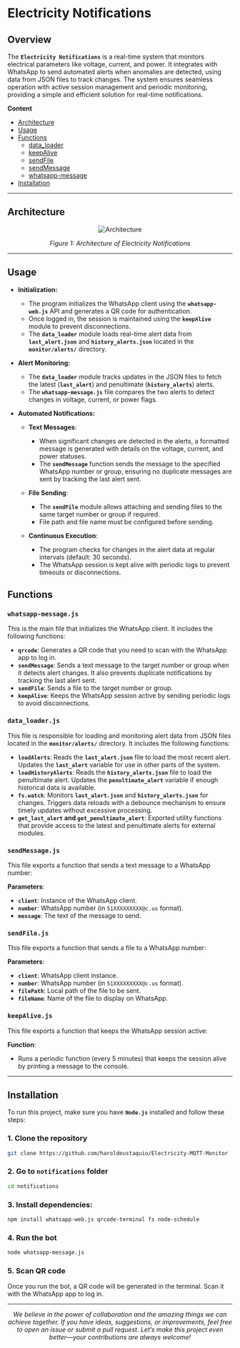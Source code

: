 # Electricity Notifications

## Overview

The **`Electricity Notifications`** is a real-time system that monitors electrical parameters like voltage, current, and power. It integrates with WhatsApp to send automated alerts when anomalies are detected, using data from JSON files to track changes. The system ensures seamless operation with active session management and periodic monitoring, providing a simple and efficient solution for real-time notifications.


**Content**
- [Architecture](#architecture)
- [Usage](#usage)
- [Functions](#functions)
    - [data_loader](#data_loaderjs)
    - [keepAlive](#keepalivejs)
    - [sendFile](#sendfilejs)
    - [sendMessage](#sendmessagejs)
    - [whatsapp-message](#whatsapp-messagejs)
- [Installation](#installation)

---

## Architecture

<p align="center">
  <img src="https://github.com/user-attachments/assets/e543d884-fbaf-48e9-9035-fc39b3d9c7ed" alt="Architecture">
</p>


<div align="center">
    <em>Figure 1: Architecture of Electricity Notifications</em>
</div>



---

## Usage

* **Initialization:**
    - The program initializes the WhatsApp client using the **`whatsapp-web.js`** API and generates a QR code for authentication.
    - Once logged in, the session is maintained using the **`keepAlive`** module to prevent disconnections.
    - The **`data_loader`** module loads real-time alert data from **`last_alert.json`** and **`history_alerts.json`** located in the **`monitor/alerts/`** directory.

* **Alert Monitoring:**
    - The **`data_loader`** module tracks updates in the JSON files to fetch the latest (**`last_alert`**) and penultimate (**`history_alerts`**) alerts.
    - The **`whatsapp-message.js`** file compares the two alerts to detect changes in voltage, current, or power flags.

* **Automated Notifications:**
    - **Text Messages**:
        - When significant changes are detected in the alerts, a formatted message is generated with details on the voltage, current, and power statuses.
        - The **`sendMessage`** function sends the message to the specified WhatsApp number or group, ensuring no duplicate messages are sent by tracking the last alert sent.

    - **File Sending**:
        - The **`sendFile`** module allows attaching and sending files to the same target number or group if required.
        - File path and file name must be configured before sending.

    - **Continuous Execution**:
        - The program checks for changes in the alert data at regular intervals (default: 30 seconds).
        - The WhatsApp session is kept alive with periodic logs to prevent timeouts or disconnections.





## Functions

### `whatsapp-message.js`
This is the main file that initializes the WhatsApp client. It includes the following functions:

- **`qrcode`**: Generates a QR code that you need to scan with the WhatsApp app to log in.
- **`sendMessage`**: Sends a text message to the target number or group when it detects alert changes. It also prevents duplicate notifications by tracking the last alert sent.
- **`sendFile`**: Sends a file to the target number or group.
- **`keepAlive`**: Keeps the WhatsApp session active by sending periodic logs to avoid disconnections.


### `data_loader.js`
This file is responsible for loading and monitoring alert data from JSON files located in the **`monitor/alerts/`** directory. It includes the following functions:

- **`loadAlerts`**: Reads the **`last_alert.json`** file to load the most recent alert. Updates the **`last_alert`** variable for use in other parts of the system.
- **`loadHistoryAlerts`**: Reads the **`history_alerts.json`** file to load the penultimate alert. Updates the **`penultimate_alert`** variable if enough historical data is available.
- **`fs.watch`**: Monitors **`last_alert.json`** and **`history_alerts.json`** for changes. Triggers data reloads with a debounce mechanism to ensure timely updates without excessive processing.
- **`get_last_alert` and `get_penultimate_alert`**: Exported utility functions that provide access to the latest and penultimate alerts for external modules.

### `sendMessage.js`
This file exports a function that sends a text message to a WhatsApp number:

**Parameters**:
- **`client`**: Instance of the WhatsApp client.
- **`number`**: WhatsApp number (in `51XXXXXXXXX@c.us` format).
- **`message`**: The text of the message to send.

### `sendFile.js`
This file exports a function that sends a file to a WhatsApp number:

**Parameters**:
- **`client`**: WhatsApp client instance.
- **`number`**: WhatsApp number (in `51XXXXXXXXX@c.us` format).
- **`filePath`**: Local path of the file to be sent.
- **`fileName`**: Name of the file to display on WhatsApp.

### `keepAlive.js`
This file exports a function that keeps the WhatsApp session active:

**Function**:
- Runs a periodic function (every 5 minutes) that keeps the session alive by printing a message to the console.

---

## Installation

To run this project, make sure you have **`Node.js`** installed and follow these steps:

### 1. Clone the repository

```bash
git clone https://github.com/haroldeustaquio/Electricity-MQTT-Monitor
```

### 2. Go to `notifications` folder
```bash
cd notifications
```

### 3. Install dependencies:

```bash
npm install whatsapp-web.js qrcode-terminal fs node-schedule  
```

### 4. Run the bot

```bash
node whatsapp-message.js
```

### 5. Scan QR code

Once you run the bot, a QR code will be generated in the terminal. Scan it with the WhatsApp app to log in.

---

<div align="center">
    <em>
      We believe in the power of collaboration and the amazing things we can achieve together. If you have ideas, suggestions, or improvements, feel free to open an issue or submit a pull request. Let’s make this project even better—your contributions are always welcome!
    </em>
</div>